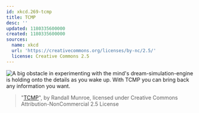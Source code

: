 ```yaml
---
id: xkcd.269-tcmp
title: TCMP
desc: ''
updated: 1180335600000
created: 1180335600000
sources:
  name: xkcd
  url: 'https://creativecommons.org/licenses/by-nc/2.5/'
  license: Creative Commons 2.5
---
```

![A big obstacle in experimenting with the mind's dream-simulation-engine is holding onto the details as you wake up.  With TCMP you can bring back any information you want.](https://imgs.xkcd.com/comics/tcmp.png)
> "[TCMP](https://xkcd.com/269/)", by Randall Munroe, licensed under Creative Commons Attribution-NonCommercial 2.5 License
